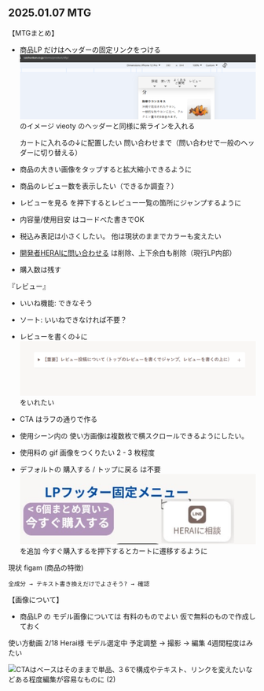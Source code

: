 ## 2025.01.07 MTG

【MTGまとめ】

- 商品LP だけはヘッダーの固定リンクをつける
    ![Alt text](image-1.png)
    のイメージ
    vieoty のヘッダーと同様に紫ラインを入れる

    カートに入れるの↓に配置したい
    問い合わせまで（問い合わせで一般のヘッダーに切り替える）

- 商品の大きい画像をタップすると拡大縮小できるように

- 商品のレビュー数を表示したい（できるか調査？）

- レビューを見る を押下するとレビュー一覧の箇所にジャンプするように

- 内容量/使用目安 はコードべた書きでOK

- 税込み表記は小さくしたい。 他は現状のままでカラーも変えたい

- <a href="https://vioty.shop-pro.jp/customer/products/183325336/inquiries/new">開発者HERAIに問い合わせる</a>
    は削除、上下余白も削除（現行LP内部）

- 購入数は残す

『レビュー』
- いいね機能: できなそう
- ソート: いいねできなければ不要？

- レビューを書くの↓に
![Alt text](image.png)
をいれたい

- CTA
    はラフの通りで作る

- 使用シーン内の
    使い方画像は複数枚で横スクロールできるようにしたい。

- 使用料の gif 画像をつくりたい
     2 - 3 枚程度

- デフォルトの 購入する / トップに戻る は不要
    ![Alt text](image-2.png)
    を追加
    今すぐ購入するを押下するとカートに遷移するように


現状
    figam (商品の特徴)

    全成分 → テキスト書き換えだけでよさそう? → 確認



【画像について】
- 商品LP の モデル画像については
    有料のものでよい
    仮で無料のもので作成しておく



使い方動画 2/18 
    Herai様 モデル選定中
    予定調整 → 撮影 → 編集 4週間程度はみたい

![CTAはベースはそのままで単品、3 6で構成やテキスト、リンクを変えたいなどある程度編集が容易なものに (2)](https://github.com/user-attachments/assets/08c22959-acbc-46a4-9226-2af5471013e5)

